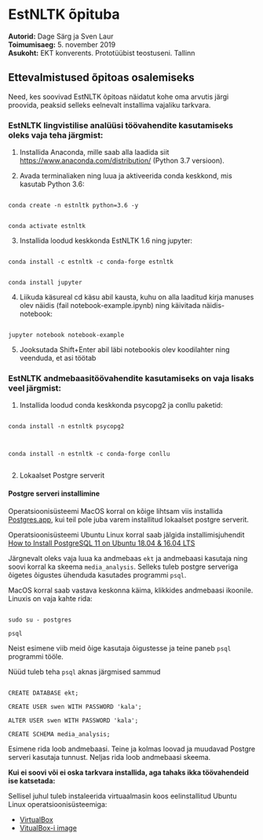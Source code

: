 # EstNLTK õpituba

**Autorid:** Dage Särg ja Sven Laur <br> 
**Toimumisaeg:** 5. november 2019 <br>
**Asukoht:** EKT konverents. Prototüübist teostuseni. Tallinn

## Ettevalmistused õpitoas osalemiseks

Need, kes soovivad EstNLTK õpitoas näidatut kohe oma arvutis järgi proovida, peaksid selleks eelnevalt installima vajaliku tarkvara. 

### EstNLTK lingvistilise analüüsi töövahendite kasutamiseks oleks vaja teha järgmist:

1) Installida Anaconda, mille saab alla laadida siit https://www.anaconda.com/distribution/ (Python 3.7 versioon).

2) Avada terminaliaken ning luua ja aktiveerida conda keskkond, mis kasutab Python 3.6:

<code>
conda create -n estnltk python=3.6 -y
   
conda activate estnltk
</code>   

3) Installida loodud keskkonda EstNLTK 1.6 ning jupyter:

<code>
conda install -c estnltk -c conda-forge estnltk
   
conda install jupyter
</code>   

4) Liikuda käsureal cd käsu abil kausta, kuhu on alla laaditud kirja manuses olev näidis (fail notebook-example.ipynb) ning käivitada näidis-notebook:

<code>
jupyter notebook notebook-example
</code> 

5) Jooksutada Shift+Enter abil läbi notebookis olev koodilahter ning veenduda, et asi töötab


### EstNLTK andmebaasitöövahendite kasutamiseks on vaja lisaks veel järgmist:

1) Installida loodud conda keskkonda psycopg2 ja conllu paketid:

<code>
conda install -n estnltk psycopg2 <br>
   
conda install -n estnltk -c conda-forge conllu <br>
</code>

2) Lokaalset Postgre serverit  

#### Postgre serveri installimine

Operatsioonisüsteemi MacOS korral on kõige lihtsam viis installida [Postgres.app](https://postgresapp.com), kui teil pole juba varem installitud lokaalset postgre serverit. 

Operatsioonisüsteemi Ubuntu Linux korral saab jälgida installimisjuhendit [How to Install PostgreSQL 11 on Ubuntu 18.04 & 16.04 LTS](https://tecadmin.net/install-postgresql-server-on-ubuntu/) 

Järgnevalt oleks vaja luua ka andmebaas `ekt` ja andmebaasi kasutaja ning soovi korral ka skeema `media_analysis`. Selleks tuleb postgre serveriga õigetes õigustes ühenduda kasutades programmi `psql`.

MacOS korral saab vastava keskonna käima, klikkides andmebaasi ikoonile. Linuxis on vaja kahte rida:

<code>
sudo su - postgres <br>
psql
</code> 

Neist esimene viib meid õige kasutaja õigustesse ja teine paneb `psql` programmi tööle. 

Nüüd tuleb teha `psql` aknas järgmised sammud

<code>
CREATE DATABASE ekt;<br>
CREATE USER swen WITH PASSWORD 'kala'; <br>
ALTER USER swen WITH PASSWORD 'kala'; <br>
CREATE SCHEMA media_analysis;
</code>

Esimene rida loob andmebaasi. Teine ja kolmas loovad ja muudavad Postgre serveri kasutaja tunnust. Neljas rida loob andmebaasi skeema.


**Kui ei soovi või ei oska tarkvara installida, aga tahaks ikka töövahendeid ise katsetada:**

Sellisel juhul tuleb instaleerida virtuaalmasin koos eelinstallitud  Ubuntu Linux operatsioonisüsteemiga:

* [VirtualBox](https://www.virtualbox.org/wiki/Downloads)
* [VitualBox-i image](https://drive.google.com/open?id=1R8Cb2aIyMiD6KhvPyenR-yDYyyavxAnq)
   

